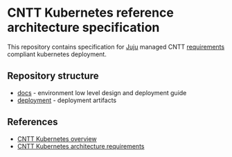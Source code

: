 # CNTT Kubernetes reference architecture specification

This repository contains specification for [Juju](jaas.ai) managed CNTT [requirements](https://github.com/cntt-n/CNTT/tree/master/doc/ref_arch/kubernetes/chapters) compliant kubernetes deployment.

## Repository structure

- [docs](./docs) - environment low level design and deployment guide
- [deployment](./deployment) - deployment artifacts

## References
- [CNTT Kubernetes overview](https://github.com/cntt-n/CNTT/blob/master/doc/ref_arch/kubernetes/chapters/chapter01.md)
- [CNTT Kubernetes architecture requirements](https://github.com/cntt-n/CNTT/blob/master/doc/ref_arch/kubernetes/chapters/chapter02.md)